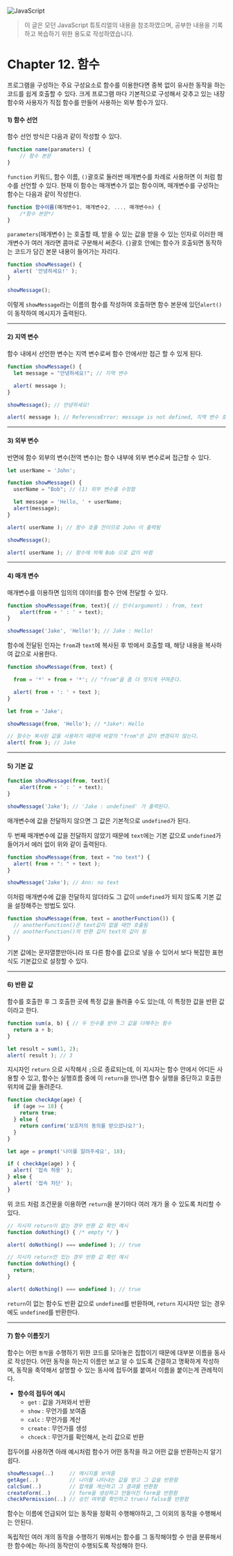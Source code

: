 ![JavaScript](https://user-images.githubusercontent.com/77887712/130802277-c1e981fc-a379-4eb5-a125-910ed72a11e8.png)


> 이 글은 모던 JavaScript 튜토리얼의 내용을 참조하였으며, 공부한 내용을 기록하고 복습하기 위한 용도로 작성하였습니다.



# Chapter 12. 함수

프로그램을 구성하는 주요 구성요소로 함수를 이용한다면 중복 없이 유사한 동작을 하는 코드를 쉽게 호출할 수 있다. 크게 프로그램 마다 기본적으로 구성해서 갖추고 있는 내장 함수와 사용자가 직접 함수를 만들어 사용하는 외부 함수가 있다.

#### 1) 함수 선언

함수 선언 방식은 다음과 같이 작성할 수 있다.

```javascript
function name(paramaters) {
    // 함수 본문
}
```

`function` 키워드, 함수 이름, `()`괄호로 둘러싼 매개변수를 차례로 사용하면 이 처럼 함수를 선언할 수 있다. 현재 이 함수는 매개변수가 없는 함수이며, 매개변수를 구성하는 함수는 다음과 같이 작성한다.

```javascript
function 함수이름(매개변수1, 매개변수2, ..., 매개변수n) {
    /*함수 본문*/
}
```

`parameters`(매개변수) 는 호출할 때, 받을 수 있는 값을 받을 수 있는 인자로 이러한 매개변수가 여러 개라면 콤마로 구분해서 써준다.  `{}`괄호 안에는 함수가 호출되면 동작하는 코드가 담긴 본문 내용이 들어가는 자리다.



```javascript
function showMessage() {
  alert( '안녕하세요!' );
}

showMessage();
```

이렇게 `showMessage`라는 이름의 함수를 작성하여 호출하면 함수 본문에 있던`alert()`이 동작하여 메시지가 출력된다. 

---

#### 2) 지역 변수

함수 내에서 선언한 변수는 지역 변수로써 함수 안에서만 접근 할 수 있게 된다.

```javascript
function showMessage() {
  let message = "안녕하세요!"; // 지역 변수

  alert( message );
}

showMessage(); // 안녕하세요!

alert( message ); // ReferenceError: message is not defined, 지역 변수 호출 불가
```

---

#### 3) 외부 변수

반면에 함수 외부의 변수(전역 변수)는 함수 내부에 외부 변수로써 접근할 수 있다.

```javascript
let userName = 'John';

function showMessage() {
  userName = "Bob"; // (1) 외부 변수를 수정함

  let message = 'Hello, ' + userName;
  alert(message);
}

alert( userName ); // 함수 호출 전이므로 John 이 출력됨

showMessage();

alert( userName ); // 함수에 의해 Bob 으로 값이 바뀜
```

---

#### 4) 매개 변수

매개변수를 이용하면 임의의 데이터를 함수 안에 전달할 수 있다.

```javascript
function showMessage(from, text){ // 인수(argument) : from, text
    alert(from + ' : ' + text);
}

showMessage('Jake', 'Hello!'); // Jake : Hello!
```



함수에 전달된 인자는 `from`과 `text`에 복사된 후 밖에서 호출할 때, 해당 내용을 복사하여 값으로 사용한다.

```javascript
function showMessage(from, text) {

  from = '*' + from + '*'; // "from"을 좀 더 멋지게 꾸며준다.

  alert( from + ': ' + text );
}

let from = 'Jake';

showMessage(from, 'Hello'); // *Jake*: Hello

// 함수는 복사된 값을 사용하기 때문에 바깥의 "from"은 값이 변경되지 않는다.
alert( from ); // Jake
```

---

#### 5) 기본 값

```javascript
function showMessage(from, text){
    alert(from + ' : ' + text);
}

showMessage('Jake'); // 'Jake : undefined' 가 출력된다.
```

매개변수에 값을 전달하지 않으면 그 값은 기본적으로 `undefined`가 된다.

두 번째 매개변수에 값을 전달하지 않았기 때문에 `text`에는 기본 값으로 `undefined`가 들어가서 에러 없이 위와 같이 출력된다. 



```javascript
function showMessage(from, text = "no text") {
  alert( from + ": " + text );
}

showMessage('Jake'); // Ann: no text
```

이처럼 매개변수에 값을 전달하지 않더라도 그 값이 `undefined`가 되지 않도록 기본 값을 설정해주는 방법도 있다. 



```javascript
function showMessage(from, text = anotherFunction()) {
  // anotherFunction()은 text값이 없을 때만 호출됨
  // anotherFunction()의 반환 값이 text의 값이 됨
}
```

기본 값에는 문자열뿐만아니라 또 다른 함수를 값으로 넣을 수 있어서 보다 복잡한 표현식도 기본값으로 설정할 수 있다.

---

#### 6) 반환 값

함수를 호출한 후 그 호출한 곳에 특정 값을 돌려줄 수도 있는데, 이 특정한 값을 반환 값이라고 한다.

```javascript
function sum(a, b) { // 두 인수를 받아 그 값을 더해주는 함수
  return a + b;
}

let result = sum(1, 2);
alert( result ); // 3
```

지시자인 `return` 으로 시작해서 `;`으로 종료되는데, 이 지시자는 함수 안에서 어디든 사용할 수 있고, 함수는 실행흐름 중에 이 `return`을 만나면 함수 실행을 중단하고 호출한 위치에 값을 돌려준다. 



```javascript
function checkAge(age) {
  if (age >= 18) {
    return true;
  } else {
    return confirm('보호자의 동의를 받으셨나요?');
  }
}

let age = prompt('나이를 알려주세요', 18);

if ( checkAge(age) ) {
  alert( '접속 허용' );
} else {
  alert( '접속 차단' );
}
```

위 코드 처럼 조건문을 이용하면 `return`을 분기마다 여러 개가 올 수 있도록 처리할 수 있다.



```javascript
// 지시자 return이 없는 경우 반환 값 확인 예시
function doNothing() { /* empty */ }

alert( doNothing() === undefined ); // true

// 지시자 return만 있는 경우 반환 값 확인 예시
function doNothing() {
  return;
}

alert( doNothing() === undefined ); // true
```

`return`이 없는 함수도 반환 값으로 `undefined`를 반환하며,  `return` 지시자만 있는 경우에도 `undefined`를 반환한다.



---

#### 7) 함수 이름짓기

함수는 어떤 `동작`을 수행하기 위한 코드를 모아놓은 집합이기 때문에 대부분 이름을 동사로 작성한다. 어떤 동작을 하는지 이름만 보고 알 수 있도록 간결하고 명확하게 작성하며, 동작을 축약해서 설명할 수 있는 동사에 접두어를 붙여서 이름을 붙이는게 관례적이다.

- **함수의 접두어 예시**
  - `get` : 값을 가져와서 반환
  - `show` : 무언가를 보여줌
  - `calc` : 무언가를 계산
  - `create` : 무언가를 생성
  - `chceck` : 무언가를 확인해서, 논리 값으로 반환

접두어를 사용하면 아래 예시처럼 함수가 어떤 동작을 하고 어떤 값을 반환하는지 알기 쉽다. 

```javascript
showMessage(..)     // 메시지를 보여줌
getAge(..)          // 나이를 나타내는 값을 얻고 그 값을 반환함
calcSum(..)         // 합계를 계산하고 그 결과를 반환함
createForm(..)      // form을 생성하고 만들어진 form을 반환함
checkPermission(..) // 승인 여부를 확인하고 true나 false를 반환함
```

함수는 이름에 언급되어 있는 동작을 정확히 수행해야하고, 그 이외의 동작을 수행해서는 안된다. 

독립적인 여러 개의 동작을 수행하기 위해서는 함수를 그 동작해야할 수 만큼 분류해서 한 함수에는 하나의 동작만이 수행되도록 작성해야 한다. 
